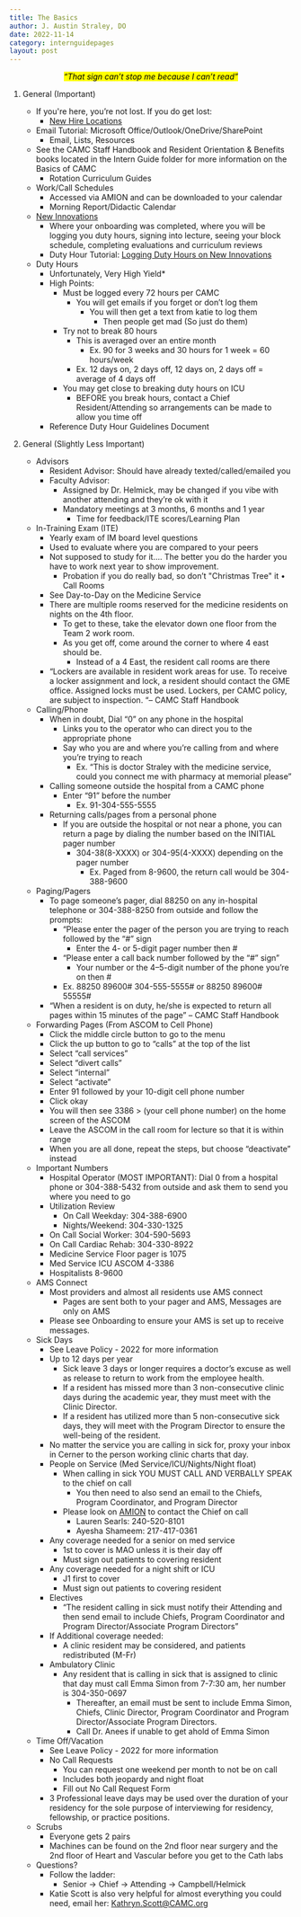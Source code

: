 ```yaml
---
title: The Basics
author: J. Austin Straley, DO
date: 2022-11-14
category: internguidepages
layout: post
---
```


<meta charset="UTF-8">
<meta name="viewport" content="width=device-width, initial-scale=1">
<link href="{{site.baseurl}}/assets/grid/bootstrap-grid.min.css" rel="stylesheet">
<link href="{{site.baseurl}}/assets/grid/grid.css" rel="stylesheet">
<link rel="stylesheet" href="{{site.baseurl}}/assets/gitbook/gitbook-plugin-fontsettings/website.css">
<link rel="stylesheet" href="{{site.baseurl}}/assets/gitbook/gitbook-plugin-search-pro/search.css">
<link rel="stylesheet" href="{{site.baseurl}}/assets/gitbook/gitbook-plugin-back-to-top-button/plugin.css">
<link rel="stylesheet" href="{{site.baseurl}}/assets/gitbook/style.css">
<link rel="stylesheet" href="{{site.baseurl}}/assets/gitbook/custom.css">
<link rel="stylesheet" href="{{site.baseurl}}/assets/gitbook/rouge/{{ site.syntax_highlighter_style | default: 'colorful' }}.css">
<meta name="HandheldFriendly" content="true"/>
<meta name="viewport" content="width=device-width, initial-scale=1, user-scalable=no">
<meta name="apple-mobile-web-app-capable" content="yes">
<meta name="apple-mobile-web-app-status-bar-style" content="black">
<link rel="apple-touch-icon-precomposed" sizes="152x152" href="{{site.baseurl}}/assets/gitbook/images/apple-touch-icon-precomposed-152.png">
<link rel="shortcut icon" href="{{site.baseurl}}/{{site.favicon_path}}" type="image/x-icon">


*<center><mark>“That sign can’t stop me because I can’t read”</mark></center>*

1. General (Important)
    - If you're here, you’re not lost. If you do get lost:
        - [New Hire Locations][1]
    - Email Tutorial: Microsoft Office/Outlook/OneDrive/SharePoint
        - Email, Lists, Resources
    - See the CAMC Staff Handbook and Resident Orientation & Benefits books located in the Intern Guide folder for more information on the Basics of CAMC
        - Rotation Curriculum Guides
    - Work/Call Schedules
        - Accessed via AMION and can be downloaded to your calendar
        - Morning Report/Didactic Calendar
    - [New Innovations][2]
        - Where your onboarding was completed, where you will be logging you duty hours, signing into lecture, seeing your block schedule, completing evaluations and curriculum reviews
        - Duty Hour Tutorial: [Logging Duty Hours on New Innovations][3]
    - Duty Hours
        - Unfortunately, Very High Yield*
        - High Points:
            - Must be logged every 72 hours per CAMC
                - You will get emails if you forget or don’t log them
                    - You will then get a text from katie to log them
                        - Then people get mad (So just do them)
            - Try not to break 80 hours
                - This is averaged over an entire month
                    - Ex. 90 for 3 weeks and 30 hours for 1 week = 60 hours/week
                - Ex. 12 days on, 2 days off, 12 days on, 2 days off = average of 4 days off
            - You may get close to breaking duty hours on ICU
                - BEFORE you break hours, contact a Chief Resident/Attending so arrangements can be made to allow you time off
        - Reference Duty Hour Guidelines Document


2. General (Slightly Less Important)
    - Advisors
        - Resident Advisor: Should have already texted/called/emailed you
        - Faculty Advisor:
            - Assigned by Dr. Helmick, may be changed if you vibe with another attending and they’re ok with it
            - Mandatory meetings at 3 months, 6 months and 1 year
                - Time for feedback/ITE scores/Learning Plan
    - In-Training Exam (ITE)
        - Yearly exam of IM board level questions
        - Used to evaluate where you are compared to your peers
        - Not supposed to study for it…. The better you do the harder you have to work next year to show improvement.
            - Probation if you do really bad, so don’t "Christmas Tree" it
	• Call Rooms
        - See Day-to-Day on the Medicine Service
        - There are multiple rooms reserved for the medicine residents on nights on the 4th floor. 
            - To get to these, take the elevator down one floor from the Team 2 work room. 
            - As you get off, come around the corner to where 4 east should be. 
                - Instead of a 4 East, the resident call rooms are there
        - “Lockers are available in resident work areas for use. To receive a locker assignment and lock, a resident should contact the GME office. Assigned locks must be used. Lockers, per CAMC policy, are subject to inspection. “– CAMC Staff Handbook
    - Calling/Phone
        - When in doubt, Dial “0” on any phone in the hospital
            - Links you to the operator who can direct you to the appropriate phone
            - Say who you are and where you’re calling from and where you’re trying to reach
                - Ex. “This is doctor Straley with the medicine service, could you connect me with pharmacy at memorial please”
        - Calling someone outside the hospital from a CAMC phone
            - Enter “91” before the number
                - Ex. 91-304-555-5555
        - Returning calls/pages from a personal phone
            - If you are outside the hospital or not near a phone, you can return a page by dialing the number based on the INITIAL pager number
                - 304-38(8-XXXX) or 304-95(4-XXXX) depending on the pager number
                    - Ex. Paged from 8-9600, the return call would be 304-388-9600
    - Paging/Pagers
        - To page someone’s pager, dial 88250 on any in-hospital telephone or 304-388-8250 from outside and follow the prompts:
            - “Please enter the pager of the person you are trying to reach followed by the “#” sign
                - Enter the 4- or 5-digit pager number then #
            - “Please enter a call back number followed by the “#” sign”
                - Your number or the 4–5-digit number of the phone you’re on then #
            - Ex. 88250 89600# 304-555-5555# or 88250 89600# 55555#
        - “When a resident is on duty, he/she is expected to return all pages within 15 minutes of the page” – CAMC Staff Handbook
    - Forwarding Pages (From ASCOM to Cell Phone)
        - Click the middle circle button to go to the menu 
        - Click the up button to go to “calls” at the top of the list 
        - Select “call services”
        - Select “divert calls”
        - Select “internal”
        - Select “activate”
        - Enter 91 followed by your 10-digit cell phone number 
        - Click okay 
        - You will then see 3386 > (your cell phone number) on the home screen of the ASCOM
        - Leave the ASCOM in the call room for lecture so that it is within range 
        - When you are all done, repeat the steps, but choose “deactivate” instead
    - Important Numbers
        - Hospital Operator (MOST IMPORTANT): Dial 0 from a hospital phone or 304-388-5432 from outside and ask them to send you where you need to go
        - Utilization Review
            - On Call Weekday: 304-388-6900
            - Nights/Weekend: 304-330-1325
        - On Call Social Worker: 304-590-5693
        - On Call Cardiac Rehab: 304-330-8922
        - Medicine Service Floor pager is 1075  
        - Med Service ICU ASCOM 4-3386
        - Hospitalists 8-9600
    - AMS Connect
        - Most providers and almost all residents use AMS connect
            - Pages are sent both to your pager and AMS, Messages are only on AMS
        - Please see Onboarding to ensure your AMS is set up to receive messages.
    - Sick Days
        - See Leave Policy - 2022 for more information
        - Up to 12 days per year
            - Sick leave 3 days or longer requires a doctor’s excuse as well as release to return to work from the employee health.
            - If a resident has missed more than 3 non-consecutive clinic days during the academic year, they must meet with the Clinic Director.
            - If a resident has utilized more than 5 non-consecutive sick days, they will meet with the Program Director to ensure the well-being of the resident.
        - No matter the service you are calling in sick for, proxy your inbox in Cerner to the person working clinic charts that day.
        - People on Service (Med Service/ICU/Nights/Night float)
            - When calling in sick YOU MUST CALL AND VERBALLY SPEAK to the chief on call
                - You then need to also send an email to the Chiefs, Program Coordinator, and Program Director
            - Please look on [AMION][4] to contact the Chief on call
                - Lauren Searls: 240-520-8101
                - Ayesha Shameem: 217-417-0361
        - Any coverage needed for a senior on med service
            - 1st to cover is MAO unless it is their day off
            - Must sign out patients to covering resident
        - Any coverage needed for a night shift or ICU
            - J1 first to cover
            - Must sign out patients to covering resident
        - Electives
            - “The resident calling in sick must notify their Attending and then send email to include Chiefs, Program Coordinator and Program Director/Associate Program Directors”
        - If Additional coverage needed:
            - A clinic resident may be considered, and patients redistributed (M-Fr)
        - Ambulatory Clinic
            - Any resident that is calling in sick that is assigned to clinic that day must call Emma Simon from 7-7:30 am, her number is 304-350-0697
                - Thereafter, an email must be sent to include Emma Simon, Chiefs, Clinic Director, Program Coordinator and Program Director/Associate Program Directors.
                - Call Dr. Anees if unable to get ahold of Emma Simon
    - Time Off/Vacation
        - See Leave Policy - 2022 for more information
        - No Call Requests
            - You can request one weekend per month to not be on call
            - Includes both jeopardy and night float
            - Fill out No Call Request Form
        - 3 Professional leave days may be used over the duration of your residency for the sole purpose of interviewing for residency, fellowship, or practice positions.
    - Scrubs
        - Everyone gets 2 pairs
        - Machines can be found on the 2nd floor near surgery and the 2nd floor of Heart and Vascular before you get to the Cath labs
    - Questions?
        - Follow the ladder:
            - Senior -> Chief -> Attending -> Campbell/Helmick
        - Katie Scott is also very helpful for almost everything you could need, email her: Kathryn.Scott@CAMC.org


[1]: https://www.camc.org/newhirelocations
[2]: https://www.new-innov.com/Login/Login.aspx
[3]: https://youtu.be/dkpLhmxxwpU
[4]: https://www.amion.com/cgi-bin/ocs

